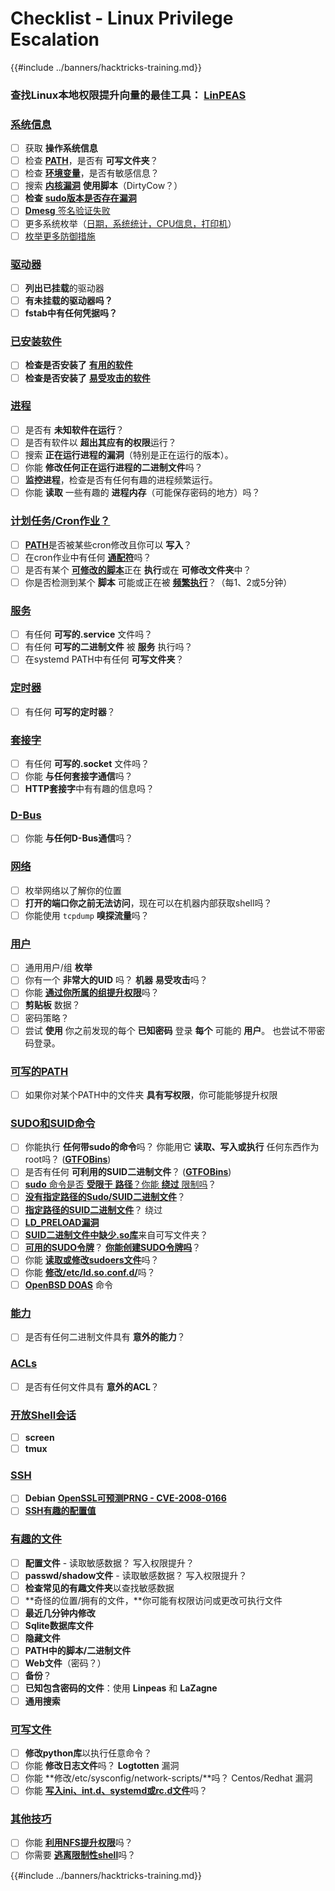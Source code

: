 # Checklist - Linux Privilege Escalation

{{#include ../banners/hacktricks-training.md}}

### **查找Linux本地权限提升向量的最佳工具：** [**LinPEAS**](https://github.com/carlospolop/privilege-escalation-awesome-scripts-suite/tree/master/linPEAS)

### [系统信息](privilege-escalation/index.html#system-information)

- [ ] 获取 **操作系统信息**
- [ ] 检查 [**PATH**](privilege-escalation/index.html#path)，是否有 **可写文件夹**？
- [ ] 检查 [**环境变量**](privilege-escalation/index.html#env-info)，是否有敏感信息？
- [ ] 搜索 [**内核漏洞**](privilege-escalation/index.html#kernel-exploits) **使用脚本**（DirtyCow？）
- [ ] **检查** [**sudo版本是否存在漏洞**](privilege-escalation/index.html#sudo-version)
- [ ] [**Dmesg** 签名验证失败](privilege-escalation/index.html#dmesg-signature-verification-failed)
- [ ] 更多系统枚举（[日期，系统统计，CPU信息，打印机](privilege-escalation/index.html#more-system-enumeration)）
- [ ] [枚举更多防御措施](privilege-escalation/index.html#enumerate-possible-defenses)

### [驱动器](privilege-escalation/index.html#drives)

- [ ] **列出已挂载**的驱动器
- [ ] **有未挂载的驱动器吗？**
- [ ] **fstab中有任何凭据吗？**

### [**已安装软件**](privilege-escalation/index.html#installed-software)

- [ ] **检查是否安装了** [**有用的软件**](privilege-escalation/index.html#useful-software)
- [ ] **检查是否安装了** [**易受攻击的软件**](privilege-escalation/index.html#vulnerable-software-installed)

### [进程](privilege-escalation/index.html#processes)

- [ ] 是否有 **未知软件在运行**？
- [ ] 是否有软件以 **超出其应有的权限**运行？
- [ ] 搜索 **正在运行进程的漏洞**（特别是正在运行的版本）。
- [ ] 你能 **修改任何正在运行进程的二进制文件**吗？
- [ ] **监控进程**，检查是否有任何有趣的进程频繁运行。
- [ ] 你能 **读取** 一些有趣的 **进程内存**（可能保存密码的地方）吗？

### [计划任务/Cron作业？](privilege-escalation/index.html#scheduled-jobs)

- [ ] [**PATH**](privilege-escalation/index.html#cron-path)是否被某些cron修改且你可以 **写入**？
- [ ] 在cron作业中有任何 [**通配符**](privilege-escalation/index.html#cron-using-a-script-with-a-wildcard-wildcard-injection)吗？
- [ ] 是否有某个 [**可修改的脚本**](privilege-escalation/index.html#cron-script-overwriting-and-symlink)正在 **执行**或在 **可修改文件夹**中？
- [ ] 你是否检测到某个 **脚本** 可能或正在被 [**频繁执行**](privilege-escalation/index.html#frequent-cron-jobs)？（每1、2或5分钟）

### [服务](privilege-escalation/index.html#services)

- [ ] 有任何 **可写的.service** 文件吗？
- [ ] 有任何 **可写的二进制文件** 被 **服务** 执行吗？
- [ ] 在systemd PATH中有任何 **可写文件夹**？

### [定时器](privilege-escalation/index.html#timers)

- [ ] 有任何 **可写的定时器**？

### [套接字](privilege-escalation/index.html#sockets)

- [ ] 有任何 **可写的.socket** 文件吗？
- [ ] 你能 **与任何套接字通信**吗？
- [ ] **HTTP套接字**中有有趣的信息吗？

### [D-Bus](privilege-escalation/index.html#d-bus)

- [ ] 你能 **与任何D-Bus通信**吗？

### [网络](privilege-escalation/index.html#network)

- [ ] 枚举网络以了解你的位置
- [ ] **打开的端口你之前无法访问**，现在可以在机器内部获取shell吗？
- [ ] 你能使用 `tcpdump` **嗅探流量**吗？

### [用户](privilege-escalation/index.html#users)

- [ ] 通用用户/组 **枚举**
- [ ] 你有一个 **非常大的UID** 吗？ **机器** **易受攻击**吗？
- [ ] 你能 [**通过你所属的组提升权限**](privilege-escalation/interesting-groups-linux-pe/index.html)吗？
- [ ] **剪贴板** 数据？
- [ ] 密码策略？
- [ ] 尝试 **使用** 你之前发现的每个 **已知密码** 登录 **每个** 可能的 **用户**。 也尝试不带密码登录。

### [可写的PATH](privilege-escalation/index.html#writable-path-abuses)

- [ ] 如果你对某个PATH中的文件夹 **具有写权限**，你可能能够提升权限

### [SUDO和SUID命令](privilege-escalation/index.html#sudo-and-suid)

- [ ] 你能执行 **任何带sudo的命令**吗？ 你能用它 **读取、写入或执行** 任何东西作为root吗？ ([**GTFOBins**](https://gtfobins.github.io))
- [ ] 是否有任何 **可利用的SUID二进制文件**？ ([**GTFOBins**](https://gtfobins.github.io))
- [ ] [**sudo** 命令是否 **受限于** **路径**？你能 **绕过** 限制吗](privilege-escalation/index.html#sudo-execution-bypassing-paths)？
- [ ] [**没有指定路径的Sudo/SUID二进制文件**](privilege-escalation/index.html#sudo-command-suid-binary-without-command-path)？
- [ ] [**指定路径的SUID二进制文件**](privilege-escalation/index.html#suid-binary-with-command-path)？ 绕过
- [ ] [**LD_PRELOAD漏洞**](privilege-escalation/index.html#ld_preload)
- [ ] [**SUID二进制文件中缺少.so库**](privilege-escalation/index.html#suid-binary-so-injection)来自可写文件夹？
- [ ] [**可用的SUDO令牌**](privilege-escalation/index.html#reusing-sudo-tokens)？ [**你能创建SUDO令牌吗**](privilege-escalation/index.html#var-run-sudo-ts-less-than-username-greater-than)？
- [ ] 你能 [**读取或修改sudoers文件**](privilege-escalation/index.html#etc-sudoers-etc-sudoers-d)吗？
- [ ] 你能 [**修改/etc/ld.so.conf.d/**](privilege-escalation/index.html#etc-ld-so-conf-d)吗？
- [ ] [**OpenBSD DOAS**](privilege-escalation/index.html#doas) 命令

### [能力](privilege-escalation/index.html#capabilities)

- [ ] 是否有任何二进制文件具有 **意外的能力**？

### [ACLs](privilege-escalation/index.html#acls)

- [ ] 是否有任何文件具有 **意外的ACL**？

### [开放Shell会话](privilege-escalation/index.html#open-shell-sessions)

- [ ] **screen**
- [ ] **tmux**

### [SSH](privilege-escalation/index.html#ssh)

- [ ] **Debian** [**OpenSSL可预测PRNG - CVE-2008-0166**](privilege-escalation/index.html#debian-openssl-predictable-prng-cve-2008-0166)
- [ ] [**SSH有趣的配置值**](privilege-escalation/index.html#ssh-interesting-configuration-values)

### [有趣的文件](privilege-escalation/index.html#interesting-files)

- [ ] **配置文件** - 读取敏感数据？ 写入权限提升？
- [ ] **passwd/shadow文件** - 读取敏感数据？ 写入权限提升？
- [ ] **检查常见的有趣文件夹**以查找敏感数据
- [ ] **奇怪的位置/拥有的文件，**你可能有权限访问或更改可执行文件
- [ ] **最近几分钟内修改**
- [ ] **Sqlite数据库文件**
- [ ] **隐藏文件**
- [ ] **PATH中的脚本/二进制文件**
- [ ] **Web文件**（密码？）
- [ ] **备份**？
- [ ] **已知包含密码的文件**：使用 **Linpeas** 和 **LaZagne**
- [ ] **通用搜索**

### [**可写文件**](privilege-escalation/index.html#writable-files)

- [ ] **修改python库**以执行任意命令？
- [ ] 你能 **修改日志文件**吗？ **Logtotten** 漏洞
- [ ] 你能 **修改/etc/sysconfig/network-scripts/**吗？ Centos/Redhat 漏洞
- [ ] 你能 [**写入ini、int.d、systemd或rc.d文件**](privilege-escalation/index.html#init-init-d-systemd-and-rc-d)吗？

### [**其他技巧**](privilege-escalation/index.html#other-tricks)

- [ ] 你能 [**利用NFS提升权限**](privilege-escalation/index.html#nfs-privilege-escalation)吗？
- [ ] 你需要 [**逃离限制性shell**](privilege-escalation/index.html#escaping-from-restricted-shells)吗？

{{#include ../banners/hacktricks-training.md}}
